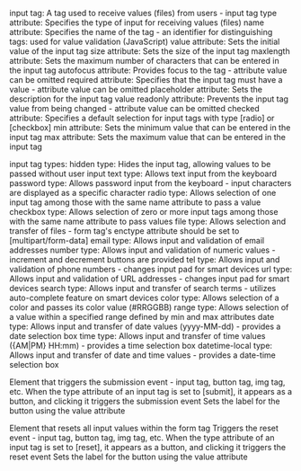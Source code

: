 input tag: A tag used to receive values (files) from users - input tag
type attribute: Specifies the type of input for receiving values (files)
name attribute: Specifies the name of the tag - an identifier for distinguishing tags: used for value validation (JavaScript)
value attribute: Sets the initial value of the input tag
size attribute: Sets the size of the input tag
maxlength attribute: Sets the maximum number of characters that can be entered in the input tag
autofocus attribute: Provides focus to the tag - attribute value can be omitted
required attribute: Specifies that the input tag must have a value - attribute value can be omitted
placeholder attribute: Sets the description for the input tag value
readonly attribute: Prevents the input tag value from being changed - attribute value can be omitted
checked attribute: Specifies a default selection for input tags with type [radio] or [checkbox]
min attribute: Sets the minimum value that can be entered in the input tag
max attribute: Sets the maximum value that can be entered in the input tag

input tag types:
hidden type: Hides the input tag, allowing values to be passed without user input
text type: Allows text input from the keyboard
password type: Allows password input from the keyboard - input characters are displayed as a specific character
radio type: Allows selection of one input tag among those with the same name attribute to pass a value
checkbox type: Allows selection of zero or more input tags among those with the same name attribute to pass values
file type: Allows selection and transfer of files - form tag's enctype attribute should be set to [multipart/form-data]
email type: Allows input and validation of email addresses
number type: Allows input and validation of numeric values - increment and decrement buttons are provided
tel type: Allows input and validation of phone numbers - changes input pad for smart devices
url type: Allows input and validation of URL addresses - changes input pad for smart devices
search type: Allows input and transfer of search terms - utilizes auto-complete feature on smart devices
color type: Allows selection of a color and passes its color value (#RRGGBB)
range type: Allows selection of a value within a specified range defined by min and max attributes
date type: Allows input and transfer of date values (yyyy-MM-dd) - provides a date selection box
time type: Allows input and transfer of time values ({AM|PM} HH:mm) - provides a time selection box
datetime-local type: Allows input and transfer of date and time values - provides a date-time selection box

Element that triggers the submission event - input tag, button tag, img tag, etc.
When the type attribute of an input tag is set to [submit], it appears as a button, and clicking it triggers the submission event
Sets the label for the button using the value attribute

Element that resets all input values within the form tag
Triggers the reset event - input tag, button tag, img tag, etc.
When the type attribute of an input tag is set to [reset], it appears as a button, and clicking it triggers the reset event
Sets the label for the button using the value attribute
